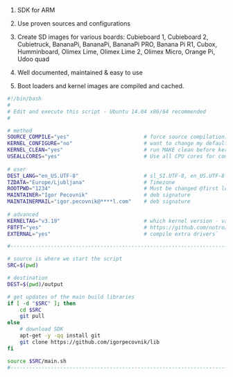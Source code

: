 1. SDK for ARM 
2. Use proven sources and configurations
3. Create SD images for various boards: Cubieboard 1, Cubieboard 2, Cubietruck, BananaPi, BananaPi, BananaPi PRO, Banana Pi R1, Cubox, Humminboard, Olimex Lime, Olimex Lime 2, Olimex Micro, Orange Pi, Udoo quad

4. Well documented, maintained & easy to use
5. Boot loaders and kernel images are compiled and cached.
```bash
#!/bin/bash
# 
# Edit and execute this script - Ubuntu 14.04 x86/64 recommended
#

# method
SOURCE_COMPILE="yes"						# force source compilation: yes / no
KERNEL_CONFIGURE="no"						# want to change my default configuration
KERNEL_CLEAN="yes"							# run MAKE clean before kernel compilation
USEALLCORES="yes"							# Use all CPU cores for compiling
   
# user 
DEST_LANG="en_US.UTF-8" 	 				# sl_SI.UTF-8, en_US.UTF-8
TZDATA="Europe/Ljubljana" 					# Timezone
ROOTPWD="1234"   		  					# Must be changed @first login
MAINTAINER="Igor Pecovnik"					# deb signature
MAINTAINERMAIL="igor.pecovnik@****l.com"	# deb signature
    
# advanced
KERNELTAG="v3.19"							# which kernel version - valid only for mainline
FBTFT="yes"									# https://github.com/notro/fbtft 
EXTERNAL="yes"								# compile extra drivers`

#---------------------------------------------------------------------------------------

# source is where we start the script
SRC=$(pwd)

# destination
DEST=$(pwd)/output                      		      	

# get updates of the main build libraries
if [ -d "$SRC" ]; then
	cd $SRC
	git pull 
else
	# download SDK
	apt-get -y -qq install git
	git clone https://github.com/igorpecovnik/lib
fi

source $SRC/main.sh
#---------------------------------------------------------------------------------------
```
